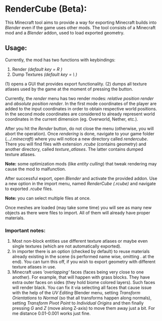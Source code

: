 RenderCube (Beta):
==============================
This Minecraft tool aims to provide a way for exporting
Minecraft builds into _Blender_ even if the game uses
other mods. The tool consists of a Minecraft mod and a
_Blender_ addon, used to load exported geometry.

Usage:
------------------------------

Currently, the mod has two functions with keybindings:
1) Render _(default key = R )_
2) Dump Textures _(default key = \\ )_

(1) opens a GUI that provides export functionality.
(2) dumps all texture atlases used by the game at the moment
of pressing the button.

Currently, the _render_ menu has two render modes: _relative
position render_ and _absolute position render_. In the first
mode coordinates of the player are added to the input
coordinates in order to obtain respective world positions. In
the second mode coordinates are considered to already
represent world coordinates in the current dimension
(eg. Overworld, Nether, etc.).

After you hit the _Render_ button, do not close the menu
(otherwise, you will abort the operation). Once _rendering_ is
done, navigate to your game folder (_.../.minecraft_) where you
will notice a new directory called _rendercube_. There you will
find files with extension _.rcube_ (contains geometry) and
another directory, called _texture_atlases_. The latter
contains dumped texture atlases.

**Note:** some optimization mods (like _entity culling_) that
tweak rendering may cause the mod to malfunction.

After successful export, open _Blender_ and activate the
provided addon. Use a new option in the import menu, named
_RenderCube (.rcube)_ and navigate to exported _.rcube_ files.

**Note:** you can select multiple files at once.

Once meshes are loaded (may take some time)
you will see as many new objects as there were files to
import. All of them will already have proper materials.

### **Important notes:**
1) Most non-block entities use different texture atlases
   or maybe even single textures (which are not
   automatically exported).
3) In importer there is an option (checked by default)
   to reuse materials already existing in the scene (is
   performed name wise, omitting .<numbers> at the end).
   You can turn this off, if you wish to export geometry
   with different texture atlases in use.
4) Minecraft uses _'overlapping'_ faces (faces being very
   close to one another). For example, that will happen with grass
   blocks. They have extra outer faces on sides (they hold biome
   colored layers). Such faces will render black. You can fix it
   via selecting all faces that cause issue with the help of the
   _UV Editing_ Blender menu, setting _Transform Orientations_ to
   _Normal_ (so that all transforms happen along normals), setting
   _Transform Pivot Point_ to _Individual Origins_ and then
   finally pressing _G_ and _Z_ (move along Z-axis) to move them
   away just a bit. For me distance 0.01-0.001 works just fine.